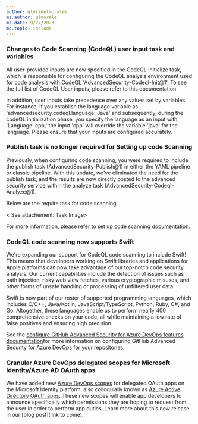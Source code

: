 ```yaml
---
author: gloridelmorales
ms.author: glmorale
ms.date: 9/27/2023
ms.topic: include
---
```



### Changes to Code Scanning (CodeQL) user input task and variables

All user-provided inputs are now specified in the CodeQL Initialize task, which is responsible for configuring the CodeQL analysis environment used for code analysis with CodeQL 'AdvancedSecurity-Codeql-Init@1'. To see the full list of CodeQL User inputs, please refer to this documentation <Placeholder>

In addition, user inputs take precedence over any values set by variables. For instance, if you establish the language variable as 'advancedsecurity.codeql.language: Java' and subsequently, during the codeQL initialization phase, you specify the language as an input with 'Language: cpp,' the input 'cpp' will override the variable 'java' for the language. Please ensure that your inputs are configured accurately.

### Publish task is no longer required for Setting up code Scanning

Previously, when configuring code scanning, you were required to include the publish task (AdvancedSecurity-Publish@1) in either the YAML pipeline or classic pipeline. With this update, we've eliminated the need for the publish task, and the results are now directly posted to the advanced security service within the analyze task (AdvancedSecurity-Codeql-Analyze@1).

Below are the require task for code scanning. 

< See attachement: Task Image>


For more information, please refer to set up code scanning [documentation](/azure/devops/repos/security/configure-github-advanced-security-features?view=azure-devops&tabs=yaml#set-up-code-scanning).

### CodeQL code scanning now supports Swift

We're expanding our support for CodeQL code scanning to include Swift! This means that developers working on Swift libraries and applications for Apple platforms can now take advantage of our top-notch code security analysis. Our current capabilities include the detection of issues such as path injection, risky web view fetches, various cryptographic misuses, and other forms of unsafe handling or processing of unfiltered user data.

Swift is now part of our roster of supported programming languages, which includes C/C++, Java/Kotlin, JavaScript/TypeScript, Python, Ruby, C#, and Go. Altogether, these languages enable us to perform nearly 400 comprehensive checks on your code, all while maintaining a low rate of false positives and ensuring high precision.

See the [configure GitHub Advanced Security for Azure DevOps features documentation](/azure/devops/repos/security/configure-github-advanced-security-features?view=azure-devops&tabs=yaml)for more information on configuring GitHub Advanced Security for Azure DevOps for your repositories.

### Granular Azure DevOps delegated scopes for Microsoft Identity/Azure AD OAuth apps

We have added new [Azure DevOps scopes](/azure/devops/integrate/get-started/authentication/oauth?view=azure-devops#scopes) for delegated OAuth apps on the Microsoft Identity platform, also colloquially known as [Azure Active Directory OAuth apps](/azure/devops/integrate/get-started/authentication/oauth#azure-ad-oauth). These new scopes will enable app developers to announce specifically which permissions they are hoping to request from the user in order to perform app duties. Learn more about this new release in our [blog post](link to come).